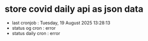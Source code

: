 # store covid daily api as json data

- last cronjob : Tuesday, 19 August 2025 13:28:13
- status og cron : error
- status daily cron : error
      
      